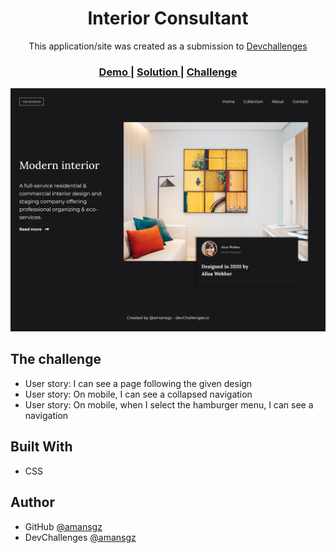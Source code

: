 <h1 align="center">Interior Consultant</h1>

<div align="center">
  This application/site was created as a submission to <a href="https://devchallenges.io/paths/responsive-web-developer">Devchallenges</a> 
</div>

<div align="center">
  <h3>
    <a href="https://amansgz.github.io/css-interior-consultant/" target="_blank">
      Demo
    </a>
    <span> | </span>
    <a href="">
      Solution
    </a>
    <span> | </span>
    <a href="https://devchallenges.io/challenges/Jymh2b2FyebRTUljkNcb" target="_blank">
      Challenge
    </a>
  </h3>
</div>

![screenshot](./assets/preview.png)

## The challenge

- User story: I can see a page following the given design
- User story: On mobile, I can see a collapsed navigation
- User story: On mobile, when I select the hamburger menu, I can see a navigation


## Built With

- CSS


## Author

- GitHub [@amansgz](https://github.com/amansgz)
- DevChallenges [@amansgz](https://devchallenges.io/portfolio/amansgz)
